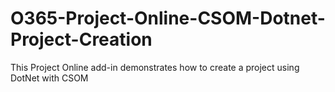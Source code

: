 # O365-Project-Online-CSOM-Dotnet-Project-Creation
This Project Online add-in demonstrates how to create a project using DotNet with CSOM

